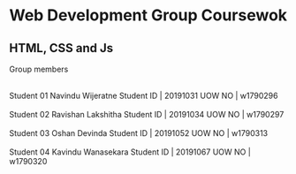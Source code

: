 # Web Development Group Coursewok
## HTML, CSS and Js

Group members

<br>
Student 01  Navindu Wijeratne        Student ID | 20191031       UOW NO | w1790296
<br>
<br>
Student 02  Ravishan Lakshitha       Student ID | 20191034      UOW NO | w1790297
<br>
<br>
Student 03  Oshan Devinda            Student ID | 20191052      UOW NO | w1790313
<br>  
<br>
Student 04  Kavindu Wanasekara       Student ID | 20191067      UOW NO | w1790320
